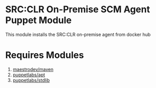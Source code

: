 # SRC:CLR On-Premise SCM Agent Puppet Module
This module installs the SRC:CLR on-premise agent from docker hub


# Requires Modules

1. [maestrodev/maven](https://forge.puppetlabs.com/maestrodev/maven)
1. [puppetlabs/apt](https://forge.puppetlabs.com/puppetlabs/apt)
1. [puppetlabs/stdlib](https://forge.puppetlabs.com/puppetlabs/stdlib)

